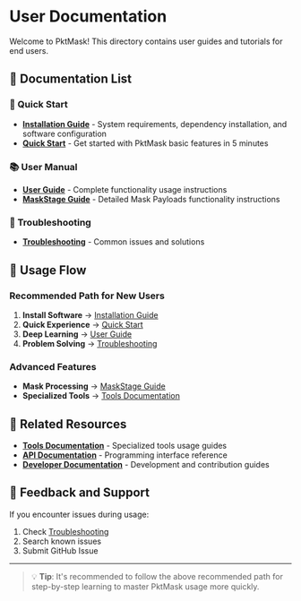 # User Documentation

Welcome to PktMask! This directory contains user guides and tutorials for end users.

## 📖 Documentation List

### 🚀 Quick Start
- **[Installation Guide](installation-guide.md)** - System requirements, dependency installation, and software configuration
- **[Quick Start](quick-start.md)** - Get started with PktMask basic features in 5 minutes

### 📚 User Manual
- **[User Guide](user-guide.md)** - Complete functionality usage instructions
- **[MaskStage Guide](maskstage-guide.md)** - Detailed Mask Payloads functionality instructions

### 🔧 Troubleshooting
- **[Troubleshooting](troubleshooting.md)** - Common issues and solutions

## 🎯 Usage Flow

### Recommended Path for New Users
1. **Install Software** → [Installation Guide](installation-guide.md)
2. **Quick Experience** → [Quick Start](quick-start.md)
3. **Deep Learning** → [User Guide](user-guide.md)
4. **Problem Solving** → [Troubleshooting](troubleshooting.md)

### Advanced Features
- **Mask Processing** → [MaskStage Guide](maskstage-guide.md)
- **Specialized Tools** → [Tools Documentation](../tools/)

## 🔗 Related Resources

- **[Tools Documentation](../tools/)** - Specialized tools usage guides
- **[API Documentation](../api/)** - Programming interface reference
- **[Developer Documentation](../dev/)** - Development and contribution guides

## 📝 Feedback and Support

If you encounter issues during usage:
1. Check [Troubleshooting](troubleshooting.md)
2. Search known issues
3. Submit GitHub Issue

---

> 💡 **Tip**: It's recommended to follow the above recommended path for step-by-step learning to master PktMask usage more quickly.
